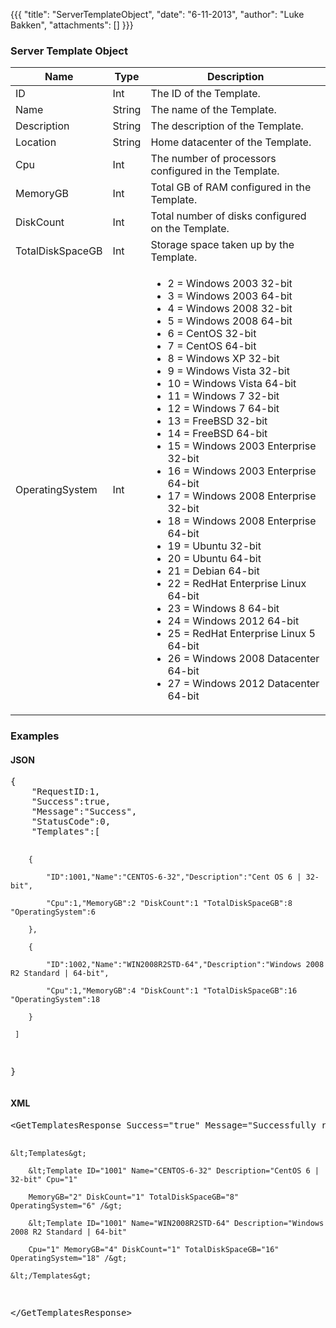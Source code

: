 {{{
  "title": "ServerTemplateObject",
  "date": "6-11-2013",
  "author": "Luke Bakken",
  "attachments": []
}}}

<h3>Server Template Object</h3>
<table>
  <thead>
  <tr>
    <th>Name</th>
    <th>Type</th>
    <th>Description</th>
  </tr>
</thead>
<tbody>
    <tr>
      <td>ID</td>
      <td>Int</td>
      <td>The ID of the Template.</td>
    </tr>
    <tr>
      <td>Name</td>
      <td>String</td>
      <td>The name of the Template.</td>
    </tr>
    <tr>
      <td>Description</td>
      <td>String</td>
      <td>The description of the&nbsp;Template.</td>
    </tr>
    <tr>
      <td>Location</td>
      <td>String</td>
      <td>Home datacenter of the Template.</td>
    </tr>
    <tr>
      <td>Cpu</td>
      <td>Int</td>
      <td>The number of processors configured in the Template.</td>
    </tr>
    <tr>
      <td>MemoryGB</td>
      <td>Int</td>
      <td>Total GB of RAM configured in the Template.</td>
    </tr>
    <tr>
      <td>DiskCount</td>
      <td>Int</td>
      <td>Total number of disks configured on the Template.</td>
    </tr>
    <tr>
      <td>TotalDiskSpaceGB</td>
      <td>Int</td>
      <td>Storage space taken up by the Template.</td>
    </tr>
    <tr>
      <td>OperatingSystem</td>
      <td>Int</td>
      <td>
        <ul>
          <li>2 = Windows 2003 32-bit</li>
          <li>3 = Windows 2003 64-bit</li>
          <li>4 = Windows 2008 32-bit</li>
          <li>5 = Windows 2008 64-bit</li>
          <li>6 = CentOS 32-bit</li>
          <li>7 = CentOS 64-bit</li>
          <li>8 = Windows XP 32-bit</li>
          <li>9 = Windows Vista 32-bit</li>
          <li>10 = Windows Vista 64-bit</li>
          <li>11 = Windows 7 32-bit</li>
          <li>12 = Windows 7 64-bit</li>
          <li>13 = FreeBSD 32-bit</li>
          <li>14 = FreeBSD 64-bit</li>
          <li>15 = Windows 2003 Enterprise 32-bit</li>
          <li>16 = Windows 2003 Enterprise 64-bit</li>
          <li>17 = Windows 2008 Enterprise 32-bit</li>
          <li>18 = Windows 2008 Enterprise 64-bit</li>
          <li>19 = Ubuntu 32-bit</li>
          <li>20 = Ubuntu 64-bit</li>
          <li>21 = Debian 64-bit</li>
          <li>22 = RedHat Enterprise Linux 64-bit</li>
          <li>23 = Windows 8 64-bit</li>
          <li>24 = Windows 2012 64-bit</li>
          <li>25 = RedHat Enterprise Linux 5 64-bit</li>
          <li>26 = Windows 2008 Datacenter 64-bit</li>
          <li>27 = Windows 2012 Datacenter 64-bit</li>
        </ul>
      </td>
    </tr>
  </tbody>
</table>
<h3>Examples</h3>
<h4>JSON</h4>
<pre>{<br />    "RequestID:1,<br />    "Success":true,<br />    "Message":"Success",<br />    "StatusCode":0,<br />    "Templates":[

        {

            "ID":1001,"Name":"CENTOS-6-32","Description":"Cent OS 6 | 32-bit",

            "Cpu":1,"MemoryGB":2 "DiskCount":1 "TotalDiskSpaceGB":8 "OperatingSystem":6

        },

        {

            "ID":1002,"Name":"WIN2008R2STD-64","Description":"Windows 2008 R2 Standard | 64-bit",

            "Cpu":1,"MemoryGB":4 "DiskCount":1 "TotalDiskSpaceGB":16 "OperatingSystem":18

        }

     ]

}</pre>
<h4>XML</h4>
<pre>&lt;GetTemplatesResponse Success="true" Message="Successfully retrieved templates" StatusCode="0"&gt;

    &lt;Templates&gt;

        &lt;Template ID="1001" Name="CENTOS-6-32" Description="CentOS 6 | 32-bit" Cpu="1"

        MemoryGB="2" DiskCount="1" TotalDiskSpaceGB="8" OperatingSystem="6" /&gt;

        &lt;Template ID="1001" Name="WIN2008R2STD-64" Description="Windows 2008 R2 Standard | 64-bit" 

        Cpu="1" MemoryGB="4" DiskCount="1" TotalDiskSpaceGB="16" OperatingSystem="18" /&gt;

    &lt;/Templates&gt;

&lt;/GetTemplatesResponse&gt;</pre>